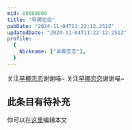 ```yaml
---
mid: 80000000
title: "早椰恋恋"
pubDate: "2024-11-04T11:22:12.251Z"
updatedDate: "2024-11-04T11:22:12.251Z"
profile:
  {
    Nickname: ["早椰恋恋"],
  }
---
```


关注[早椰恋恋](https://space.bilibili.com/80000000)谢谢喵~ 关注[早椰恋恋](https://space.bilibili.com/80000000)谢谢喵~

## 此条目有待补充
你可以在[这里](https://github.com/Yuhanawa/VTuber.ICU-Content/edit/master/v/早椰恋恋/index.md)编辑本文
